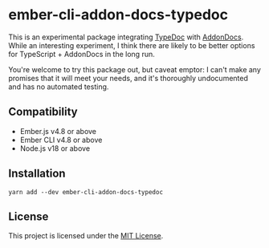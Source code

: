 ember-cli-addon-docs-typedoc
==============================================================================

This is an experimental package integrating [TypeDoc](https://typedoc.org/) with [AddonDocs](https://ember-learn.github.io/ember-cli-addon-docs). While an interesting experiment, I think there are likely to be better options for TypeScript + AddonDocs in the long run.

You're welcome to try this package out, but caveat emptor: I can't make any promises that it will meet your needs, and it's thoroughly undocumented and has no automated testing.

## Compatibility

* Ember.js v4.8 or above
* Ember CLI v4.8 or above
* Node.js v18 or above


## Installation

```
yarn add --dev ember-cli-addon-docs-typedoc
```

License
------------------------------------------------------------------------------

This project is licensed under the [MIT License](LICENSE.md).
